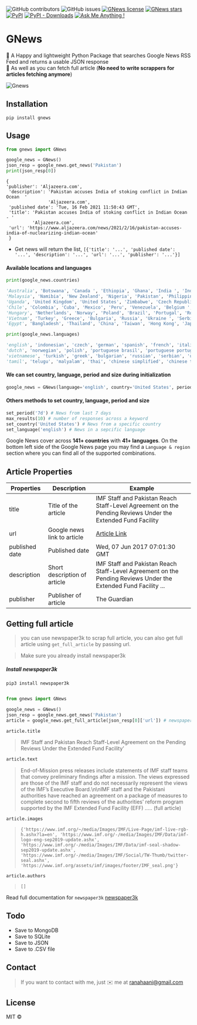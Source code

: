 ![GitHub contributors](https://img.shields.io/github/contributors/ranahaani/gnews)
![GitHub issues](https://img.shields.io/github/issues-raw/ranahaani/gnews)
[![GNews license](https://img.shields.io/github/license/ranahaani/GNews)](https://github.com/ranahaani/GNews)
[![GNews stars](https://img.shields.io/github/stars/ranahaani/GNews)](https://github.com/ranahaani/GNews) 
[![PyPI](https://img.shields.io/pypi/v/gnews)](https://pypi.org/project/gnews/)
[![PyPI - Downloads](https://img.shields.io/pypi/dm/gnews)](https://pypistats.org/packages/gnews)
[![Ask Me Anything !](https://img.shields.io/badge/Ask%20me-anything-1abc9c.svg)](mailto:ranahaani@gmail.com)


# GNews 

🚩 A Happy and lightweight Python Package that searches Google News RSS Feed and returns a usable JSON response \
🚩 As well as you can fetch full article (**No need to write scrappers for articles fetching anymore**)

![Gnews](https://github.com/ranahaani/GNews/blob/master/imgs/gnews.gif)

## Installation

``` shell
pip install gnews
```

## Usage

```python
from gnews import GNews

google_news = GNews()
json_resp = google_news.get_news('Pakistan')
print(json_resp[0])


```
```
{
'publisher': 'Aljazeera.com',
 'description': 'Pakistan accuses India of stoking conflict in Indian Ocean  '
                'Aljazeera.com',
 'published date': 'Tue, 16 Feb 2021 11:50:43 GMT',
 'title': 'Pakistan accuses India of stoking conflict in Indian Ocean - '
          'Aljazeera.com',
 'url': 'https://www.aljazeera.com/news/2021/2/16/pakistan-accuses-india-of-nuclearizing-indian-ocean'
 }

```
- Get news will return the list, `[{'title': '...', 'published date': '...', 'description': '...', 'url': '...', 'publisher': '...'}]`
#### Available locations and languages

```python
print(google_news.countries)

'Australia', 'Botswana', 'Canada ', 'Ethiopia', 'Ghana', 'India ', 'Indonesia', 'Ireland', 'Israel ', 'Kenya', 'Latvia',
'Malaysia', 'Namibia', 'New Zealand', 'Nigeria', 'Pakistan', 'Philippines', 'Singapore', 'South Africa', 'Tanzania',
'Uganda', 'United Kingdom', 'United States', 'Zimbabwe', 'Czech Republic', 'Germany', 'Austria', 'Switzerland', 'Argentina',
'Chile', 'Colombia', 'Cuba', 'Mexico', 'Peru', 'Venezuela', 'Belgium ', 'France', 'Morocco', 'Senegal', 'Italy', 'Lithuania',
'Hungary', 'Netherlands', 'Norway', 'Poland', 'Brazil', 'Portugal', 'Romania', 'Slovakia', 'Slovenia', 'Sweden',
'Vietnam', 'Turkey', 'Greece', 'Bulgaria', 'Russia', 'Ukraine ', 'Serbia', 'United Arab Emirates', 'Saudi Arabia', 'Lebanon',
'Egypt', 'Bangladesh', 'Thailand', 'China', 'Taiwan', 'Hong Kong', 'Japan', 'Republic of Korea'
```

```python
print(google_news.languages)

'english', 'indonesian', 'czech', 'german', 'spanish', 'french', 'italian', 'latvian', 'lithuanian', 'hungarian',
'dutch', 'norwegian', 'polish', 'portuguese brasil', 'portuguese portugal', 'romanian', 'slovak', 'slovenian', 'swedish',
'vietnamese', 'turkish', 'greek', 'bulgarian', 'russian', 'serbian', 'ukrainian', 'hebrew', 'arabic', 'marathi', 'hindi', 'bengali',
'tamil', 'telugu', 'malyalam', 'thai', 'chinese simplified', 'chinese traditional', 'japanese', 'korean'
```
#### We can set country, language, period and size during initialization

```python
google_news = GNews(language='english', country='United States', period='7d', max_results=10)
```


#### Others methods to set country, language, period and size
```python
set_period('7d') # News from last 7 days
max_results(10) # number of responses across a keyword
set_country('United States') # News from a specific country 
set_language('english') # News in a sepcific language
```
Google News cover across **141+ countries** with **41+ languages**.
On the bottom left side of the Google News page you may find a `Language & region` section where you can find all of the supported combinations.
## Article Properties
| Properties   | Description                                    | Example                                                                                                                                                                                                                                                                             |
|--------------|------------------------------------------------|-------------------------------------------------------------------------------------------------------------------------------------------------------------------------------------------------------------------------------------------------------------------------------------|
| title        | Title of the article                           | IMF Staff and Pakistan Reach Staff-Level Agreement on the Pending Reviews Under the Extended Fund Facility                                                                                                                                                                                                   |
| url         | Google news link to article                    | [Article Link](http://news.google.com/news/url?sa=t&fd=R&ct2=us&usg=AFQjCNGNR4Qg8LGbjszT1yt2s2lMXvvufQ&clid=c3a7d30bb8a4878e06b80cf16b898331&cid=52779522121279&ei=VQU7WYjiFoLEhQHIs4HQCQ&url=https://www.theguardian.com/commentisfree/2017/jun/07/why-dont-unicorns-exist-google) |
| published date      | Published date                                 | Wed, 07 Jun 2017 07:01:30 GMT                                                                                                                                                                                                                                                       |
| description  | Short description of article                   | IMF Staff and Pakistan Reach Staff-Level Agreement on the Pending Reviews Under the Extended Fund Facility ...                                                                                                                                                                                                                  |
| publisher    | Publisher of article                           | The Guardian                                                                                                                                                                                                                                                                        |                                                                                                                                                        |


## Getting full article
 > you can use newspaper3k to scrap full article, you can also get full article using `get_full_article` by passing url.

> Make sure you already install newspaper3k

##### _Install newspaper3k_

`pip3 install newspaper3k`

```python

from gnews import GNews

google_news = GNews()
json_resp = google_news.get_news('Pakistan')
article = google_news.get_full_article(json_resp[0]['url']) # newspaper3k instance, you can access newspaper3k all attributes in article
```

```python
article.title 
```
> IMF Staff and Pakistan Reach Staff-Level Agreement on the Pending Reviews Under the Extended Fund Facility'

```python
article.text 
```


> End-of-Mission press releases include statements of IMF staff teams that convey preliminary findings after a mission. The views expressed are those of the IMF staff and do not necessarily represent the views of the IMF’s Executive Board.\n\nIMF staff and the Pakistani authorities have reached an agreement on a package of measures to complete second to fifth reviews of the authorities’ reform program supported by the IMF Extended Fund Facility (EFF) ..... (full article)
```python
article.images
```

> `{'https://www.imf.org/~/media/Images/IMF/Live-Page/imf-live-rgb-h.ashx?la=en', 'https://www.imf.org/-/media/Images/IMF/Data/imf-logo-eng-sep2019-update.ashx', 'https://www.imf.org/-/media/Images/IMF/Data/imf-seal-shadow-sep2019-update.ashx', 'https://www.imf.org/-/media/Images/IMF/Social/TW-Thumb/twitter-seal.ashx', 'https://www.imf.org/assets/imf/images/footer/IMF_seal.png'}
`
```python
article.authors
```

>`[]`

Read full documentation for `newspaper3k`
[newspaper3k](https://newspaper.readthedocs.io/en/latest/user_guide/quickstart.html#parsing-an-article)

## Todo
- Save to MongoDB
- Save to SQLite
- Save to JSON
- Save to .CSV file

## Contact
> If you want to contact with me, just ✉️ me at ranahaani@gmail.com
## License

MIT © 
